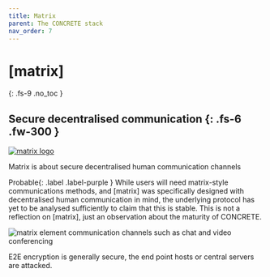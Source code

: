 ```yaml
---
title: Matrix
parent: The CONCRETE stack
nav_order: 7
---
```

# [matrix] 
{: .fs-9 .no_toc }


Secure decentralised communication
{: .fs-6 .fw-300 }
----

[![matrix logo](../../../../images/current/matrix.png)](https://matrix.org/)

Matrix is about secure decentralised human communication channels  

<span>Probable</span>{: .label .label-purple } While users will need matrix-style communications methods, and [matrix] was specifically designed with decentralised human communication in mind, the underlying protocol has yet to be analysed sufficiently to claim that this is stable. This is not a reflection on [matrix], just an observation about the maturity of CONCRETE.  

![matrix element communication channels such as chat and video conferencing](../../../../images/current/matrix_element.png)

E2E encryption is generally secure, the end point hosts or central servers are attacked.

